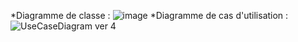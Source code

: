 
*Diagramme de classe :
![image](https://github.com/asmabenboubaker/PFE_Gestion_Opp/assets/36500896/3786e505-e16e-4042-87da-0b377ab9b265)
*Diagramme de cas d'utilisation :
![UseCaseDiagram ver 4](https://github.com/asmabenboubaker/PFE_Gestion_Opp/assets/36500896/5ac24745-0ae1-4598-993b-3fdea2dfd4cd)
